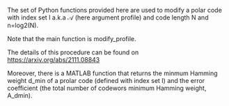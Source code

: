The set of Python functions provided here are used to modify a polar code with index set I a.k.a $\mathcal{A}$ (here argument profile) and code length N and n=log2(N). 

Note that the main function is modify_profile.

The details of this procedure can be found on https://arxiv.org/abs/2111.08843

Moreover, there is a MATLAB function that returns the minmum Hamming weight d_min of a prolar code (defined with index set I) and the error coefficient (the total number of codewors minimum Hamming weight, A_dmin).
